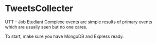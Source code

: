 TweetsCollecter
===============
UTT - Job Etudiant
Complexe events are simple results of primary events which are usually seen but no one cares.

To start, make sure you have MongoDB and Express ready.
